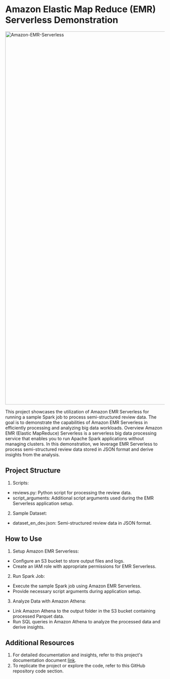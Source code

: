 # Amazon Elastic Map Reduce (EMR) Serverless Demonstration

<img width="1180" alt="Amazon-EMR-Serverless" src="https://github.com/kevinndungu-source/EMR_Serverless_Demonstration_Resources/assets/114335263/0b67b0b1-eacc-4101-ba35-90e31b7d8fb9">


This project showcases the utilization of Amazon EMR Serverless for running a sample Spark job to process semi-structured review data. The goal is to demonstrate the capabilities of Amazon EMR Serverless in efficiently processing and analyzing big data workloads.
Overview
Amazon EMR (Elastic MapReduce) Serverless is a serverless big data processing service that enables you to run Apache Spark applications without managing clusters. In this demonstration, we leverage EMR Serverless to process semi-structured review data stored in JSON format and derive insights from the analysis.

## Project Structure
1.	Scripts:
- reviews.py: Python script for processing the review data.
- script_arguments: Additional script arguments used during the EMR Serverless application setup.
2.	Sample Dataset:
- dataset_en_dev.json: Semi-structured review data in JSON format.

## How to Use
1.	Setup Amazon EMR Serverless:
-	Configure an S3 bucket to store output files and logs.
-	Create an IAM role with appropriate permissions for EMR Serverless.
2.	Run Spark Job:
-	Execute the sample Spark job using Amazon EMR Serverless.
-	Provide necessary script arguments during application setup.
3.	Analyze Data with Amazon Athena:
-	Link Amazon Athena to the output folder in the S3 bucket containing processed Parquet data.
-	Run SQL queries in Amazon Athena to analyze the processed data and derive insights.

## Additional Resources
1. For detailed documentation and insights, refer to this project's documentation document [link](https://drive.google.com/file/d/16BrMDEi1JACxEJZfeDUAg90ulZR1V2Ol/view?usp=drive_link).
2.	To replicate the project or explore the code, refer to this GitHub repository code section.


